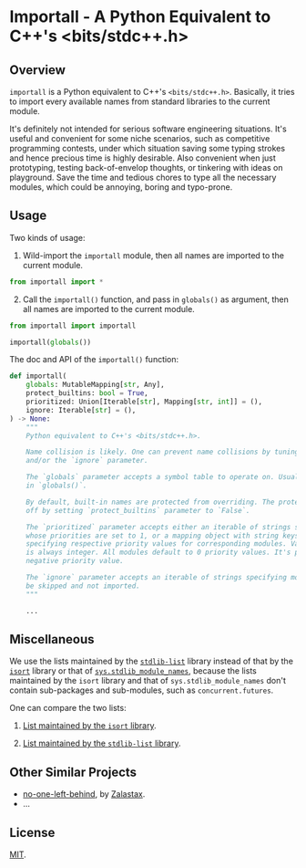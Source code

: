 # Importall - A Python Equivalent to C++'s <bits/stdc++.h>

## Overview

`importall` is a Python equivalent to C++'s `<bits/stdc++.h>`. Basically, it tries to import every available names from standard libraries to the current module.

It's definitely not intended for serious software engineering situations. It's useful and convenient for some niche scenarios, such as competitive programming contests, under which situation saving some typing strokes and hence precious time is highly desirable. Also convenient when just prototyping, testing back-of-envelop thoughts, or tinkering with ideas on playground. Save the time and tedious chores to type all the necessary modules, which could be annoying, boring and typo-prone.

## Usage

Two kinds of usage:

1. Wild-import the `importall` module, then all names are imported to the current module.

```python
from importall import *
```

2. Call the `importall()` function, and pass in `globals()` as argument, then all names are imported to the current module.

```python
from importall import importall

importall(globals())
```

The doc and API of the `importall()` function:

```python
def importall(
    globals: MutableMapping[str, Any],
    protect_builtins: bool = True,
    prioritized: Union[Iterable[str], Mapping[str, int]] = (),
    ignore: Iterable[str] = (),
) -> None:
    """
    Python equivalent to C++'s <bits/stdc++.h>.

    Name collision is likely. One can prevent name collisions by tuning the `prioritized`
    and/or the `ignore` parameter.

    The `globals` parameter accepts a symbol table to operate on. Usually the caller passes
    in `globals()`.

    By default, built-in names are protected from overriding. The protection can be switched
    off by setting `protect_builtins` parameter to `False`.

    The `prioritized` parameter accepts either an iterable of strings specifying modules
    whose priorities are set to 1, or a mapping object with string keys and integer values,
    specifying respective priority values for corresponding modules. Valid priority value
    is always integer. All modules default to 0 priority values. It's possible to specify
    negative priority value.

    The `ignore` parameter accepts an iterable of strings specifying modules that should
    be skipped and not imported.
    """

    ...
```

## Miscellaneous

We use the lists maintained by the [`stdlib-list`](https://github.com/jackmaney/python-stdlib-list) library instead of that by the [`isort`](https://github.com/PyCQA/isort) library or that of [`sys.stdlib_module_names`](https://docs.python.org/3.10/library/sys.html#sys.stdlib_module_names), because the lists maintained by the `isort` library and that of `sys.stdlib_module_names` don't contain sub-packages and sub-modules, such as `concurrent.futures`.

One can compare the two lists:

1. [List maintained by the `isort` library](https://github.com/PyCQA/isort/blob/main/isort/stdlibs/py39.py).

2. [List maintained by the `stdlib-list` library](https://github.com/jackmaney/python-stdlib-list/blob/master/stdlib_list/lists/3.9.txt).

## Other Similar Projects

- [no-one-left-behind](https://github.com/Zalastax/no-one-left-behind), by [Zalastax](https://github.com/Zalastax).
- ...

## License

[MIT](./LICENSE).
